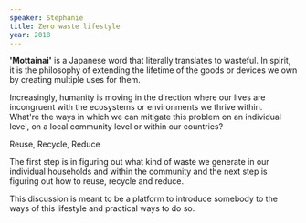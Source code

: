 ```yaml
---
speaker: Stephanie
title: Zero waste lifestyle
year: 2018
---
```


**'Mottainai'** is a Japanese word that literally translates to wasteful. In spirit, it is the philosophy of extending the lifetime of the goods or devices we own by creating multiple uses for them. 

Increasingly, humanity is moving in the direction where our lives are incongruent with the ecosystems or environments we thrive within.  
What're the ways in which we can mitigate this problem on an individual level, on a local community level or within our countries?

Reuse, Recycle, Reduce

The first step is in figuring out what kind of waste we generate in our individual households and within the community and the next step is figuring out how to reuse, recycle and reduce.

This discussion is meant to be a platform to introduce somebody to the ways of this lifestyle and practical ways to do so. 
